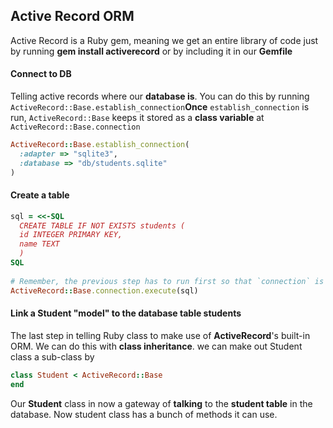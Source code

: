 ## Active Record ORM

Active Record is a Ruby gem, meaning we get an entire library of code just by running **gem install activerecord** or by including it in our **Gemfile**

#### Connect to DB

Telling active records where our **database is**. You can do this by running `ActiveRecord::Base.establish_connection`**Once** `establish_connection` is run, `ActiveRecord::Base` keeps it stored as a **class variable** at `ActiveRecord::Base.connection`

```ruby
ActiveRecord::Base.establish_connection(
  :adapter => "sqlite3",
  :database => "db/students.sqlite"
)
```

#### Create a table

```ruby
sql = <<-SQL
  CREATE TABLE IF NOT EXISTS students (
  id INTEGER PRIMARY KEY,
  name TEXT
  )
SQL
 
# Remember, the previous step has to run first so that `connection` is set!
ActiveRecord::Base.connection.execute(sql)
```

#### Link a Student "model" to the database table **students**

The last step in telling Ruby class to make use of **ActiveRecord**'s built-in ORM. We can do this with **class inheritance**. we can make out Student class a sub-class by

```ruby
class Student < ActiveRecord::Base
end
```

Our **Student** class in now  a gateway of **talking** to the **student table** in the database. Now student class has a bunch of methods it can use.